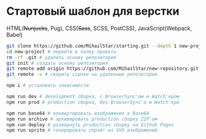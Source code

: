 # Стартовый шаблон для верстки

HTML(~~Nunjucks~~, Pug), CSS(~~Sass~~, SCSS, PostCSS), JavaScript(Webpack, Babel)

```bash
git clone https://github.com/MihailStar/starting.git --depth 1 new-project # клонировать репозиторий
cd new-project # перейти в папку проекта
rm -rf .git # удалить основу репозитория
git init # создать основу репозитория
git remote add origin https://github.com/MihailStar/new-repository.git # добавить ссылку на origin репозиторий
git remote -v # сверить ссылки на удаленные репозитории
```

```bash
npm i # установить зависимости
```

```bash
npm run dev # development сборка, с BrowserSync'ом и Watch'ером
npm run prod # production сборка, без BrowserSync'а и Watch'ера
```

```bash
npm run base64 # конвертировать изображения в Base64
npm run archive # архивировать production сборку ZIP'ом
npm run deploy # развернуть production сборку на Github Pages
npm run sprite # генерировать спрайт из SVG изображений
```

